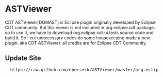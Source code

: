 # ASTViewer
CDT ASTViewer(DOMAST) is Eclipse plugin originally developed by Eclipse CDT community. But this viewer is not included in org.eclipse.cdt package. so to use it, we have to download org.eclipse.cdt.ui.tests source code and build it. So I cut unnecessary codes do some housekeeping made a new plugin. aka CDT ASTViewer.
all credits are for Eclipse CDT Community.

## Update Site
<pre>  https://raw.github.com/nberserk/ASTViewer/master/org.eclipse.cdt.ui.astviewer.update </pre>
